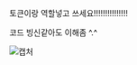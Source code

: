 토큰이랑 역할넣고 쓰세요!!!!!!!!!!!!!!!

코드 빙신같아도 이해좀 ^.^

![캡처](https://user-images.githubusercontent.com/86506144/123509294-8beb3300-d6af-11eb-917c-d0f2af936063.PNG)

